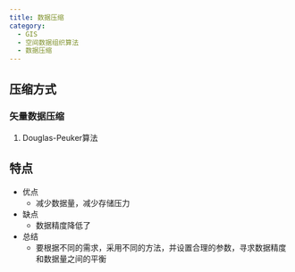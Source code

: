 ```yaml
---
title: 数据压缩
category:
  - GIS
  - 空间数据组织算法
  - 数据压缩
---
```

## 压缩方式
### 矢量数据压缩
1. Douglas-Peuker算法
## 特点
- 优点
  - 减少数据量，减少存储压力
- 缺点
  - 数据精度降低了
- 总结
  - 要根据不同的需求，采用不同的方法，并设置合理的参数，寻求数据精度和数据量之间的平衡